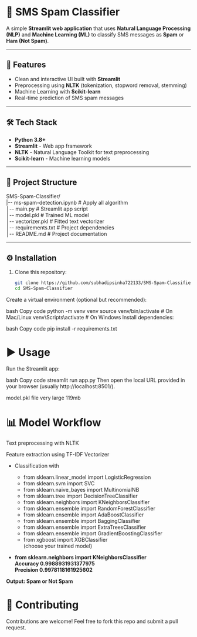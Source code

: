 # 📩 SMS Spam Classifier  

A simple **Streamlit web application** that uses **Natural Language Processing (NLP)** and **Machine Learning (ML)** to classify SMS messages as **Spam** or **Ham (Not Spam)**.  

---

## 🚀 Features  
- Clean and interactive UI built with **Streamlit**  
- Preprocessing using **NLTK** (tokenization, stopword removal, stemming)  
- Machine Learning with **Scikit-learn**  
- Real-time prediction of SMS spam messages  

---

## 🛠️ Tech Stack  
- **Python 3.8+**  
- **Streamlit** - Web app framework  
- **NLTK** - Natural Language Toolkit for text preprocessing  
- **Scikit-learn** - Machine learning models  
---

## 📂 Project Structure  
SMS-Spam-Classifier/ <br>
|-- ms-spam-detection.ipynb # Apply all algorithm<br>
│-- main.py # Streamlit app script <br>
│-- model.pkl # Trained ML model <br>
│-- vectorizer.pkl # Fitted text vectorizer <br>
│-- requirements.txt # Project dependencies <br>
│-- README.md # Project documentation <br>



---

## ⚙️ Installation  

1. Clone this repository:  
   ```bash
   git clone https://github.com/subhadipsinha722133/SMS-Spam-Classifier.git
   cd SMS-Spam-Classifier
Create a virtual environment (optional but recommended):

bash
Copy code
python -m venv venv
source venv/bin/activate     # On Mac/Linux
venv\Scripts\activate        # On Windows
Install dependencies:

bash
Copy code
pip install -r requirements.txt
# ▶️ Usage
Run the Streamlit app:

bash
Copy code
streamlit run app.py
Then open the local URL provided in your browser (usually http://localhost:8501/).

model.pkl file very large 119mb

# 📊 Model Workflow
Text preprocessing with NLTK

Feature extraction using TF-IDF Vectorizer<br>

- Classification with 
  - from sklearn.linear_model import LogisticRegression
  - from sklearn.svm import SVC
  - from sklearn.naive_bayes import MultinomialNB
  - from sklearn.tree import DecisionTreeClassifier
  - from sklearn.neighbors import KNeighborsClassifier
  - from sklearn.ensemble import RandomForestClassifier
  - from sklearn.ensemble import AdaBoostClassifier
  - from sklearn.ensemble import BaggingClassifier
  - from sklearn.ensemble import ExtraTreesClassifier
  - from sklearn.ensemble import GradientBoostingClassifier
  - from xgboost import XGBClassifier  
(choose your trained model)


- **from sklearn.neighbors import KNeighborsClassifier** <br>
  **Accuracy 0.9988931931377975<br>
  Precision 0.9978118161925602**

**Output: Spam or Not Spam**



# 🤝 Contributing
Contributions are welcome! Feel free to fork this repo and submit a pull request.

